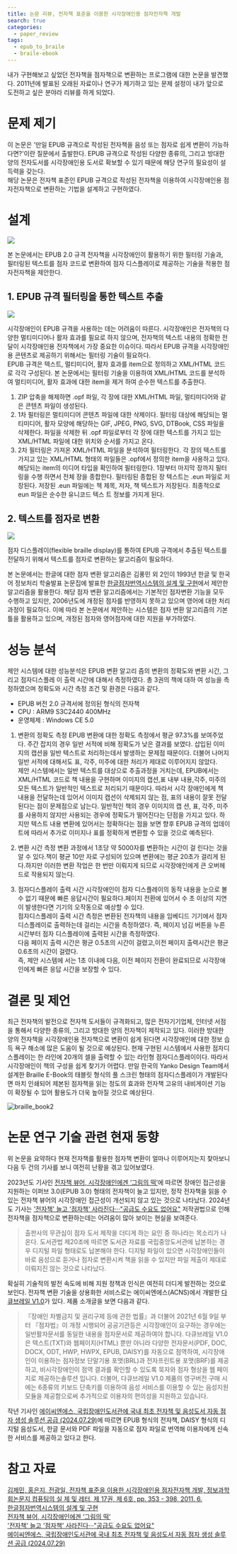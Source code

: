 ```yaml
---
title: 논문 리뷰, 전자책 표준을 이용한 시각장애인용 점자전자책 개발
search: true
categories:
  - paper_review
tags:
  - epub_to_braile
  - braile-ebook
---
```

내가 구현해보고 싶었던 전자책을 점자책으로 변환하는 프로그램에 대한 논문을 발견했다. 2011년에 발표된 오래된 자료이나 연구가 제기하고 있는 문제 설정이 내가 앞으로 도전하고 싶은 분야라 리뷰를 하게 되었다. 
<br />

# 문제 제기
이 논문은 '만일 EPUB 규격으로 작성된 전자책을 음성 또는 점자로 쉽게 변환이 가능하다면?'이란 질문에서 출발한다. EPUB 규격으로 작성된 다양한 종류의, 그리고 방대한 양의 전자도서를 시각장애인용 도서로 확보할 수 있기 때문에 해당 연구의 필요성이 설득력을 갖는다.  
해당 논문은 전자책 표준인 EPUB 규격으로 작성된 전자책을 이용하여 시각장애인용 점자전자책으로 변환하는 기법을 설계하고 구현하였다.
  
  

# 설계
![]({{site.url}}{{site.baseurl}}/assets/images/epub-to-braile-paper-review/epub-to-braile.png)

본 논문에서는 EPUB 2.0 규격 전자책을 시각장애인이 활용하기 위한 필터링 기술과, 필터링된 텍스트를 점자 코드로 변환하여 점자 디스플레이로 제공하는 기술을 적용한 점자전자책을 제안한다.

## 1. EPUB 규격 필터링을 통한 텍스트 추출  

![]({{site.url}}{{site.baseurl}}/assets/images/epub-to-braile-paper-review/epub-to-text.png)


시각장애인이 EPUB 규격을 사용하는 데는 어려움이 따른다. 시각장애인은 전자책의 다양한 멀티미디어나 활자 효과를 필요로 하지 않으며, 전자책의 텍스트 내용의 정확한 전달이 시각장애인용 전자책에서 가장 중요한 이슈이다. 
따라서 EPUB 규격을 시각장애인용 콘텐츠로 제공하기 위해서는 필터링 기술이 필요하다.   
EPUB 규격은 텍스트, 멀티미디어, 활자 효과를 item으로 정의하고 XML/HTML 코드로 각각 구성된다. 본 논문에서는 필터링 기술을 이용하여 XML/HTML 코드를 분석하여 멀티미디어, 활자 효과에 대한 item을 제거 하여 순수한 텍스트를 추출한다.  
  

  1. ZIP 압축을 해제하면 .opf 파일, 각 장에 대한 XML/HTML 파일, 멀티미디어와 같은 콘텐츠 파일이 생성된다.
  2. 1차 필터링은 멀티미디어 콘텐츠 파일에 대한 삭제이다. 필터링 대상에 해당되는 멀티미디어, 활자 모양에 해당하는 GIF, JPEG, PNG, SVG, DTBook, CSS 파일을 삭제한다. 파일을 삭제한 뒤 .opf 파일로부터 각 장에 대한 텍스트를 가지고 있는 XML/HTML 파일에 대한 위치와 순서를 가지고 온다.
  3. 2차 필터링은 가져온 XML/HTML 파일을 분석하여 필터링한다. 각 장의 텍스트를 가지고 있는 XML/HTML 형태의 파일들은 .opf에서 정의한 item을 사용하고 있다. 해당되는 item의 미디어 타입을 확인하여 필터링한다. 1장부터 마지막 장까지 필터링을 수행 하면서 전체 장을 종합한다. 필터링된 종합된 장 텍스트는 .eun 파일로 저장된다. 저장된 .eun 파일에는 책 제목, 저자, 책 텍스트가 저장된다. 최종적으로 eun 파일은 순수한 유니코드 텍스 트 정보를 가지게 된다.
  
  

## 2. 텍스트를 점자로 변환

![]({{site.url}}{{site.baseurl}}/assets/images/epub-to-braile-paper-review/text-to-braile.png)

점자 디스플레이(flexible braille display)를 통하여 EPUB 규격에서 추출된 텍스트를 전달하기 위해서 텍스트를 점자로 변환하는 알고리즘이 필요하다.

본 논문에서는 한글에 대한 점자 변환 알고리즘은 김풍민 외 2인이 1993년 한글 및 한국어 정보처리 학술발표 논문집에 발표한 [한글점자번역시스템의 설계 및 구현](https://www-dbpia-co-kr-ssl.openlink.knou.ac.kr:8443/journal/articleDetail?nodeId=NODE01065733)에서 제안한 알고리즘을 활용한다.
해당 점자 변환 알고리즘에서는 기본적인 점자변환 기능을 모두 수행하고 있지만, 2006년도에 개정된 점자를 반영하지 못하고 있으며 영어에 대한 처리 과정이 필요하다. 이에 따라 본 논문에서 제안하는 시스템은 점자 변환 알고리즘의 기본 틀을 활용하고 있으며, 개정된 점자와 영어점자에 대한 지원을 부가하였다.  
    
  
 
   

# 성능 분석
제안 시스템에 대한 성능분석은 EPUB 변환 알고리 즘의 변환의 정확도와 변환 시간, 그리고 점자디스플레 이 출력 시간에 대해서 측정하였다. 총 3권의 책에 대하 여 성능을 측정하였으며 정확도와 시간 측정 조건 및 환경은 다음과 같다.
- EPUB 버전 2.0 규격서에 정의된 형식의 전자책 
- CPU : ARM9 S3C2440 400MHz
- 운영체제 : Windows CE 5.0
  

1. 변환의 정확도 측정
EPUB 변환에 대한 정확도 측정에서 평균 97.3%를 보여주었다. 주간 잡지의 경우 일반 서적에 비해 정확도가 낮은 결과를 보였다. 삽입된 이미지의 캡션을 일반 텍스트로 처리하는데서 발생하는 문제점 때문이다. 더불어 나머지 일반 서적에 대해서도 표, 각주, 미주에 대한 처리가 제대로 이루어지지 않았다.   
제안 시스템에서는 일반 텍스트를 대상으로 추출과정을 거치는데, EPUB에서는 XML/HTML 코드로 책 내용을 구현하며 이미지의 캡션,표 내부 내용,각주, 미주의 모든 텍스트가 일반적인 텍스트로 처리되기 때문이다. 따라서 시각 장애인에게 책 내용을 전달하는데 있어서 이미지 캡션이 삭제되지 않는 점, 표의 내용이 잘못 전달된다는 점이 문제점으로 남는다. 일반적인 책의 경우 이미지의 캡 션, 표, 각주, 미주를 사용하지 않지만 사용되는 경우에 정확도가 떨어진다는 단점을 가지고 있다. 하지만 텍스트 내용 변환에 있어서는 정확하다는 점을 보면 향후 EPUB 규격의 업데이트에 따라서 추가로 이미지나 표를 정확하게 변환할 수 있을 것으로 예측된다.
  

2. 변환 시간 측정
변환 과정에서 1초당 약 5000자를 변환하는 시간이 걸 린다는 것을 알 수 있다.책이 평균 10만 자로 구성되어 있으며 변환에는 평균 20초가 걸리게 된다.하지만 이러한 변환 작업은 한 번만 이뤄지게 되므로 시각장애인에게 큰 오버헤드로 작용되지 않는다.
  

3. 점자디스플레이 출력 시간
시각장애인이 점자 디스플레이의 동작 내용을 눈으로 볼 수 없기 때문에 빠른 응답시간이 필요하다.페이지 전환에 있어서 수 초 이상의 지연이 발생한다면 기기의 오작동으로 예상할 수 있다.  
점자디스플레이 출력 시간 측정은 변환된 전자책의 내용을 임베디드 기기에서 점자 디스플레이로 출력하는데 걸리는 시간을 측정하였다. 즉, 페이지 넘김 버튼을 누른 시간부터 점자 디스플레이에 출력된 시간을 측정하였다.   
다음 페이지 출력 시간은 평균 0.5초의 시간이 걸렸고,이전 페이지 출력시간은 평균 0.6초의 시간이 걸렸다.    
즉, 제안 시스템에 서는 1초 이내에 다음, 이전 페이지 전환이 완료되므로 시각장애인에게 빠른 응답 시간을 보장할 수 있다.  
  
  
# 결론 및 제언
최근 전자책의 발전으로 전자책 도서들이 규격화되고, 많은 전자기기업체, 인터넷 서점을 통해서 다양한 종류의, 그리고 방대한 양의 전자책이 제작되고 있다. 이러한 방대한 양의 전자책을 시각장애인용 전자책으로 변환이 쉽게 된다면 시각장애인에 대한 정보 습득 욕구 해소에 많은 도움이 될 것으로 예상된다. 
현재 구현된 시스템에서 사용한 점자디스플레이는 한 라인에 20개의 셀을 출력할 수 있는 라인형 점자디스플레이이다. 따라서 시각장애인이 책의 구성을 쉽게 찾기가 어렵다. 만일 한국의 Yanko Design Team에서 설계한 Braille E-Book의 태블릿 형식의 풀 스크린 형태의 점자디스플레이가 개발된다면 마치 인쇄되어 제본된 점자책을 읽는 정도의 효과와 전자책 고유의 내비게이션 기능이 확장될 수 있어 활용도가 더욱 높아질 것으로 예상된다.

![braille_book2](https://www.yankodesign.com/images/design_news/2009/04/17/braille_book2.jpg)


# 논문 연구 기술 관련 현재 동향 

위 논문을 요약하다 현재 전자책를 활용한 점자책 변환이 얼마나 이루어지는지 찾아보니 다음 두 건의 기사를 보니 여전히 난황을 겪고 있어보였다. 

2023년도 기사인 [전자책 뷰어, 시각장애인에겐 ‘그림의 떡’](https://www.imedialife.co.kr/news/articleView.html?idxno=44028)에 따르면 장애인 접근성을 지원하는 이퍼브 3.0(EPUB 3.0) 형태의 전자책이 늘고 있지만, 정작 전자책을 읽을 수 있는 전자책 뷰어의 시각장애인 접근성이 개선되지 않고 있는 것으로 나타났다.
2024년도 기사는 ['전자책' 늘고 '점자책' 사라진다···"공급도 수요도 없어요"](https://www.womaneconomy.co.kr/news/articleView.html?idxno=222695) 저작권법으로 인해 전자책을 점자책으로 변환하는데는 어려움이 많아 보이는 현실을 보여준다.
> 출판사의 무관심이 점자 도서 제작을 더디게 하는 요인 중 하나라는 목소리가 나온다. 도서관법 제20조에 따르면 도서관 자료를 국립중앙도서관에 납본하는 경우 디지털 파일 형태로도 납본해야 한다. 디지털 파일이 있으면 시각장애인들이 바로 음성으로 듣거나 점자로 변환시켜 책을 읽을 수 있지만 파일 제출이 제대로 이뤄지진 않는 것으로 나타났다.


확실히 기술적의 발전 속도에 비해 지원 정책과 인식은 여전히 더디게 발전하는 것으로 보인다.
전자책 변환 기술을 상용화한 서비스로는 에이씨엔에스(ACNS)에서 개발한 [다큐브레일 V1.0](https://www.acns.co.kr/solution/cp.html)가 있다. 제품 소개글을 보면 다음과 같다.

> 『장애인 차별금지 및 권리구제 등에 관한 법률』과 더불어 2021년 6월 9일 부터 『점자법』이 개정 시행되어 공공기관등은 시각장애인이 요구하는 경우에는 일반활자문서를 동일한 내용을 점자문서로 제공하여야 합니다.
다큐브레일 V1.0은 텍스트(TXT)와 웹페이지(HTML) 뿐만 아니라 다양한 전자문서(PDF, DOC, DOCX, ODT, HWP, HWPX, EPUB, DAISY)를 자동으로 점역하여, 시각장애인이 이용하는 점자정보 단말기용 포맷(BRL)과 전자프린트용 포맷(BRF)를 제공하고, 비시각장애인이 점역 결과를 확인할 수 있도록 묵자와 점자 형상을 웹 페이지로 제공하는솔루션 입니다.
더불어, 다큐브레일 V1.0 제품의 영구버전 구매 시에는 6종류의 키보드 단축키를 이용하여 음성 서비스를 이용할 수 있는 음성지원 모듈을 제공함으로써 추가적으로 이용자의 편의성을 지원하고 있습니다.

작년 기사인 [에이씨엔에스, 국립장애인도서관에 국내 최초 전자책 및 음성도서 자동 점자 생성 솔루션 공급 (2024.07.29)](https://www.acns.co.kr/communication/view.html?kind=001&seq=30)에 따르면 EPUB 형식의 전자책, DAISY 형식의 디지털 음성도서, 한글 문서와 PDF 파일을 자동으로 점자 파일로 번역해 이용자에게 신속한 서비스를 제공하고 있다고 한다.




# 참고 자료
[김제민, 홍은지, 전광일, 전자책 표준을 이용한 시각장애인용 점자전자책 개발, 정보과학회논문지 컴퓨팅의 실 제 및 레터, 제 17권, 제 6호, pp. 353 - 398, 2011. 6.](https://www-dbpia-co-kr-ssl.openlink.knou.ac.kr:8443/journal/articleDetail?nodeId=NODE01647993)  
[한글점자번역시스템의 설계 및 구현](https://www-dbpia-co-kr-ssl.openlink.knou.ac.kr:8443/journal/articleDetail?nodeId=NODE01065733)  
[전자책 뷰어, 시각장애인에겐 ‘그림의 떡’](https://www.imedialife.co.kr/news/articleView.html?idxno=44028)  
['전자책' 늘고 '점자책' 사라진다···"공급도 수요도 없어요"](https://www.womaneconomy.co.kr/news/articleView.html?idxno=222695)  
[에이씨엔에스, 국립장애인도서관에 국내 최초 전자책 및 음성도서 자동 점자 생성 솔루션 공급 (2024.07.29)](https://www.acns.co.kr/communication/view.html?kind=001&seq=30)